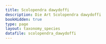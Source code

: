 ```yaml
---
title: Scolopendra dawydoffi
description: Die Art Scolopendra dawydoffi
bookHidden: true
type: page
layout: taxonomy_species
datafile: scolopendra_dawydoffi
---
```


